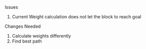 Issues
1. Current Weight calculation does not let the block to reach goal

Changes Needed

1. Calculate weights differently
2. Find best path